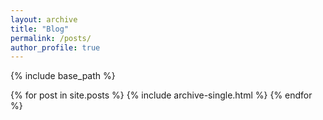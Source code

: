 ```yaml
---
layout: archive
title: "Blog"
permalink: /posts/
author_profile: true
---
```


{% include base_path %}


{% for post in site.posts  %}
  {% include archive-single.html %}
{% endfor %}

